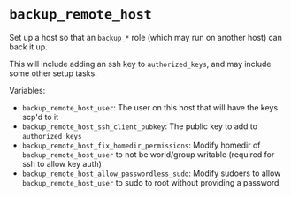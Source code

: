 # `backup_remote_host`

Set up a host so that an `backup_*` role (which may run on another host) can back it up.

This will include adding an ssh key to `authorized_keys`, and may include some other setup tasks.

Variables:

- `backup_remote_host_user`: The user on this host that will have the keys scp'd to it
- `backup_remote_host_ssh_client_pubkey`: The public key to add to `authorized_keys`
- `backup_remote_host_fix_homedir_permissions`: Modify homedir of `backup_remote_host_user` to not be world/group writable (required for ssh to allow key auth)
- `backup_remote_host_allow_passwordless_sudo`: Modify sudoers to allow `backup_remote_host_user` to sudo to root without providing a password

